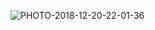 ![PHOTO-2018-12-20-22-01-36](https://github.com/bilalskhan66/Health-/assets/155186036/d2268930-eccf-43f6-94b9-43386b6e9566)
